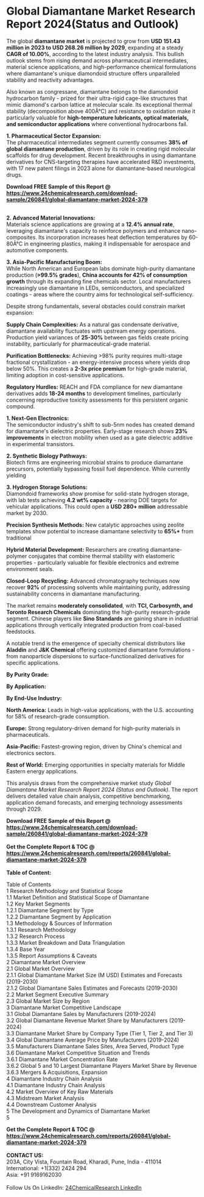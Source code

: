 <h1>Global Diamantane Market Research Report 2024(Status and Outlook)</h1><p>The global <strong>diamantane market</strong> is projected to grow from <strong>USD 151.43 million in 2023 to USD 268.26 million by 2029</strong>, expanding at a steady <strong>CAGR of 10.00%</strong>, according to the latest industry analysis. This bullish outlook stems from rising demand across pharmaceutical intermediates, material science applications, and high-performance chemical formulations where diamantane's unique diamondoid structure offers unparalleled stability and reactivity advantages.</p><p>Also known as congressane, diamantane belongs to the diamondoid hydrocarbon family - prized for their ultra-rigid cage-like structures that mimic diamond's carbon lattice at molecular scale. Its exceptional thermal stability (decomposition above 400Â°C) and resistance to oxidation make it particularly valuable for <strong>high-temperature lubricants, optical materials, and semiconductor applications</strong> where conventional hydrocarbons fail.</p><p><strong>1. Pharmaceutical Sector Expansion:</strong><br>
The pharmaceutical intermediates segment currently consumes <strong>38% of global diamantane production</strong>, driven by its role in creating rigid molecular scaffolds for drug development. Recent breakthroughs in using diamantane derivatives for CNS-targeting therapies have accelerated R&amp;D investments, with 17 new patent filings in 2023 alone for diamantane-based neurological drugs.</p><div><b>Download FREE Sample of this Report @ 
            <a href="https://www.24chemicalresearch.com/download-sample/260841/global-diamantane-market-2024-379">
            https://www.24chemicalresearch.com/download-sample/260841/global-diamantane-market-2024-379</a></b></div><br><p><strong>2. Advanced Material Innovations:</strong><br>
Materials science applications are growing at a <strong>12.4% annual rate</strong>, leveraging diamantane's capacity to reinforce polymers and enhance nano-composites. Its incorporation increases heat deflection temperatures by 60-80Â°C in engineering plastics, making it indispensable for aerospace and automotive components.</p><p><strong>3. Asia-Pacific Manufacturing Boom:</strong><br>
While North American and European labs dominate high-purity diamantane production (<strong>&gt;99.5% grades</strong>), <strong>China accounts for 42% of consumption growth</strong> through its expanding fine chemicals sector. Local manufacturers increasingly use diamantane in LEDs, semiconductors, and specialized coatings - areas where the country aims for technological self-sufficiency.</p><p>Despite strong fundamentals, several obstacles could constrain market expansion:</p><p><strong>Supply Chain Complexities:</strong> As a natural gas condensate derivative, diamantane availability fluctuates with upstream energy operations. Production yield variances of <strong>25-30%</strong> between gas fields create pricing instability, particularly for pharmaceutical-grade material.</p><p><strong>Purification Bottlenecks:</strong> Achieving &gt;98% purity requires multi-stage fractional crystallization - an energy-intensive process where yields drop below 50%. This creates a <strong>2-3x price premium</strong> for high-grade material, limiting adoption in cost-sensitive applications.</p><p><strong>Regulatory Hurdles:</strong> REACH and FDA compliance for new diamantane derivatives adds <strong>18-24 months</strong> to development timelines, particularly concerning reproductive toxicity assessments for this persistent organic compound.</p><p><strong>1. Next-Gen Electronics:</strong><br>
The semiconductor industry's shift to sub-5nm nodes has created demand for diamantane's dielectric properties. Early-stage research shows <strong>23% improvements</strong> in electron mobility when used as a gate dielectric additive in experimental transistors.</p><p><strong>2. Synthetic Biology Pathways:</strong><br>
Biotech firms are engineering microbial strains to produce diamantane precursors, potentially bypassing fossil fuel dependence. While currently yielding 

</p><p><strong>3. Hydrogen Storage Solutions:</strong><br>
Diamondoid frameworks show promise for solid-state hydrogen storage, with lab tests achieving <strong>4.2 wt% capacity</strong> - nearing DOE targets for vehicular applications. This could open a <strong>USD 280+ million</strong> addressable market by 2030.</p><p><strong>Precision Synthesis Methods:</strong> New catalytic approaches using zeolite templates show potential to increase diamantane selectivity to <strong>65%+</strong> from traditional 
	</p><p><strong>Hybrid Material Development:</strong> Researchers are creating diamantane-polymer conjugates that combine thermal stability with elastomeric properties - particularly valuable for flexible electronics and extreme environment seals.</p><p><strong>Closed-Loop Recycling:</strong> Advanced chromatography techniques now recover <strong>92%</strong> of processing solvents while maintaining purity, addressing sustainability concerns in diamantane manufacturing.</p><p>The market remains <strong>moderately consolidated</strong>, with <strong>TCI, Carbosynth, and Toronto Research Chemicals</strong> dominating the high-purity research-grade segment. Chinese players like <strong>Sino Standards</strong> are gaining share in industrial applications through vertically integrated production from coal-based feedstocks.</p><p>A notable trend is the emergence of specialty chemical distributors like <strong>Aladdin</strong> and <strong>J&amp;K Chemical</strong> offering customized diamantane formulations - from nanoparticle dispersions to surface-functionalized derivatives for specific applications.</p><p><strong>By Purity Grade:</strong></p><p><strong>By Application:</strong></p><p><strong>By End-Use Industry:</strong></p><p><strong>North America:</strong> Leads in high-value applications, with the U.S. accounting for 58% of research-grade consumption.</p><p><strong>Europe:</strong> Strong regulatory-driven demand for high-purity materials in pharmaceuticals.</p><p><strong>Asia-Pacific:</strong> Fastest-growing region, driven by China's chemical and electronics sectors.</p><p><strong>Rest of World:</strong> Emerging opportunities in specialty materials for Middle Eastern energy applications.</p><p>This analysis draws from the comprehensive market study <em>Global Diamantane Market Research Report 2024 (Status and Outlook)</em>. The report delivers detailed value chain analysis, competitive benchmarking, application demand forecasts, and emerging technology assessments through 2029.</p><div><b>Download FREE Sample of this Report @ 
            <a href="https://www.24chemicalresearch.com/download-sample/260841/global-diamantane-market-2024-379">
            https://www.24chemicalresearch.com/download-sample/260841/global-diamantane-market-2024-379</a></b></div><br><div><b>Get the Complete Report & TOC @ 
            <a href="https://www.24chemicalresearch.com/reports/260841/global-diamantane-market-2024-379">
            https://www.24chemicalresearch.com/reports/260841/global-diamantane-market-2024-379</a></b></div><br>
            <b>Table of Content:</b><p>Table of Contents<br />
1 Research Methodology and Statistical Scope<br />
1.1 Market Definition and Statistical Scope of Diamantane<br />
1.2 Key Market Segments<br />
1.2.1 Diamantane Segment by Type<br />
1.2.2 Diamantane Segment by Application<br />
1.3 Methodology & Sources of Information<br />
1.3.1 Research Methodology<br />
1.3.2 Research Process<br />
1.3.3 Market Breakdown and Data Triangulation<br />
1.3.4 Base Year<br />
1.3.5 Report Assumptions & Caveats<br />
2 Diamantane Market Overview<br />
2.1 Global Market Overview<br />
2.1.1 Global Diamantane Market Size (M USD) Estimates and Forecasts (2019-2030)<br />
2.1.2 Global Diamantane Sales Estimates and Forecasts (2019-2030)<br />
2.2 Market Segment Executive Summary<br />
2.3 Global Market Size by Region<br />
3 Diamantane Market Competitive Landscape<br />
3.1 Global Diamantane Sales by Manufacturers (2019-2024)<br />
3.2 Global Diamantane Revenue Market Share by Manufacturers (2019-2024)<br />
3.3 Diamantane Market Share by Company Type (Tier 1, Tier 2, and Tier 3)<br />
3.4 Global Diamantane Average Price by Manufacturers (2019-2024)<br />
3.5 Manufacturers Diamantane Sales Sites, Area Served, Product Type<br />
3.6 Diamantane Market Competitive Situation and Trends<br />
3.6.1 Diamantane Market Concentration Rate<br />
3.6.2 Global 5 and 10 Largest Diamantane Players Market Share by Revenue<br />
3.6.3 Mergers & Acquisitions, Expansion<br />
4 Diamantane Industry Chain Analysis<br />
4.1 Diamantane Industry Chain Analysis<br />
4.2 Market Overview of Key Raw Materials<br />
4.3 Midstream Market Analysis<br />
4.4 Downstream Customer Analysis<br />
5 The Development and Dynamics of Diamantane Market <br />
5</p><div><b>Get the Complete Report & TOC @ 
            <a href="https://www.24chemicalresearch.com/reports/260841/global-diamantane-market-2024-379">
            https://www.24chemicalresearch.com/reports/260841/global-diamantane-market-2024-379</a></b></div><br><b>CONTACT US:</b><br>
            203A, City Vista, Fountain Road, Kharadi, Pune, India - 411014<br>
            International: +1(332) 2424 294<br>
            Asia: +91 9169162030 <br><br>
            Follow Us On LinkedIn: <a href="https://www.linkedin.com/company/24chemicalresearch/">24ChemicalResearch LinkedIn</a>